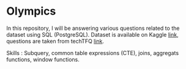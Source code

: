 # Olympics
In this repository, I will be answering various questions related to the dataset using SQL (PostgreSQL). Dataset is available on Kaggle 
[link](https://www.kaggle.com/datasets/heesoo37/120-years-of-olympic-history-athletes-and-results), questions are taken from techTFQ 
[link](https://techtfq.com/blog/practice-writing-sql-queries-using-real-dataset#google_vignette=).

Skills : Subquery, common table expressions (CTE), joins, aggregats functions, window functions.
